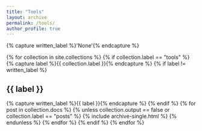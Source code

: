 ```yaml
---
title: "Tools"
layout: archive
permalink: /tools/
author_profile: true
---
```



{% capture written_label %}'None'{% endcapture %}

{% for collection in site.collections %}
    {% if collection.label == "tools" %}
        {% capture label %}{{ collection.label }}{% endcapture %}
        {% if label != written_label %}
<h2 id="{{ label | slugify }}" class="archive__subtitle">{{ label }}</h2>
            {% capture written_label %}{{ label }}{% endcapture %}
        {% endif %}
        {% for post in collection.docs %}
            {% unless collection.output == false or collection.label == "posts" %}
                {% include archive-single.html %}
            {% endunless %}
        {% endfor %}
    {% endif %}
{% endfor %}